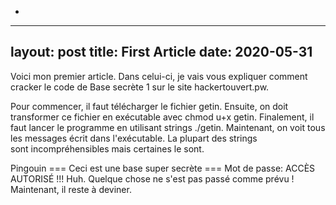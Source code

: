 -
---
layout: post
title:  First Article
date:   2020-05-31
---
Voici mon premier article. Dans celui-ci, je vais vous expliquer comment cracker le code de Base secrète 1 sur le site hackertouvert.pw.

Pour commencer, il faut télécharger le fichier getin. Ensuite, on doit transformer ce fichier en exécutable avec chmod u+x getin. Finalement, il faut lancer le programme en utilisant strings ./getin. Maintenant, on voit tous les messages écrit dans l'exécutable. La plupart des strings sont incompréhensibles mais certaines le sont. 

Pingouin
=== Ceci est une base super secrète ===
Mot de passe: 
 ACCÈS AUTORISÉ !!!
Huh. Quelque chose ne s'est pas passé comme prévu !
Maintenant, il reste à deviner.

